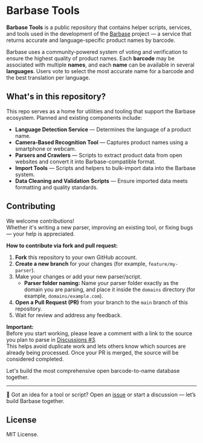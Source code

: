# Barbase Tools

**Barbase Tools** is a public repository that contains helper scripts, services, and tools used in the development of the [Barbase](https://barbase.solutionary.me) project — a service that returns accurate and language-specific product names by barcode.

Barbase uses a community-powered system of voting and verification to ensure the highest quality of product names. Each **barcode** may be associated with multiple **names**, and each **name** can be available in several **languages**. Users vote to select the most accurate name for a barcode and the best translation per language.

## What's in this repository?

This repo serves as a home for utilities and tooling that support the Barbase ecosystem. Planned and existing components include:

- **Language Detection Service** — Determines the language of a product name.
- **Camera-Based Recognition Tool** — Captures product names using a smartphone or webcam.
- **Parsers and Crawlers** — Scripts to extract product data from open websites and convert it into Barbase-compatible format.
- **Import Tools** — Scripts and helpers to bulk-import data into the Barbase system.
- **Data Cleaning and Validation Scripts** — Ensure imported data meets formatting and quality standards.

## Contributing

We welcome contributions!  
Whether it's writing a new parser, improving an existing tool, or fixing bugs — your help is appreciated.

**How to contribute via fork and pull request:**

1. **Fork** this repository to your own GitHub account.
2. **Create a new branch** for your changes (for example, `feature/my-parser`).
3. Make your changes or add your new parser/script.
    - **Parser folder naming:** Name your parser folder exactly as the domain you are parsing, and place it inside the `domains` directory (for example, `domains/example.com`).
4. **Open a Pull Request (PR)** from your branch to the `main` branch of this repository.
5. Wait for review and address any feedback.

**Important:**  
Before you start working, please leave a comment with a link to the source you plan to parse in [Discussions #3](https://github.com/SolutionaryInc/barbase-tools/discussions/3).  
This helps avoid duplicate work and lets others know which sources are already being processed. Once your PR is merged, the source will be considered completed.

Let's build the most comprehensive open barcode-to-name database together.

---

💬 Got an idea for a tool or script? Open an [issue](https://github.com/SolutionaryInc/barbase-tools/issues) or start a discussion — let’s build Barbase together.

## License

MIT License.
